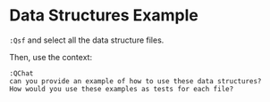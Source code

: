 # Data Structures Example

`:Qsf` and select all the data structure files.

Then, use the context:
```
:QChat
can you provide an example of how to use these data structures?
How would you use these examples as tests for each file?
```
